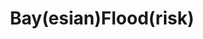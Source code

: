 ---
title: "Bay(esian)Flood(risk)"
venue: "Preprint"
pdf: "https://arxiv.org/abs/2503.14754"
code: "https://github.com/mattwfranchi/street-flooding"
image: "../../assets/selected-work/bayflood.jpg"
category: "paper"
pubDatetime: 2025-03-26
featured: true
tags: ["preprint", "modeling", "computational social science", "flooding"]
order: 2
---